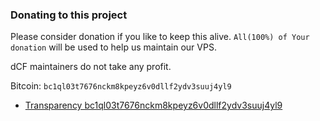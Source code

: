 ### Donating to this project

Please consider donation if you like to keep this alive.
`All(100%) of Your donation` will be used to help us maintain our VPS.

dCF maintainers do not take any profit.



Bitcoin: `bc1ql03t7676nckm8kpeyz6v0dllf2ydv3suuj4yl9`


- [Transparency bc1ql03t7676nckm8kpeyz6v0dllf2ydv3suuj4yl9](https://blockchair.com/bitcoin/address/bc1ql03t7676nckm8kpeyz6v0dllf2ydv3suuj4yl9)
